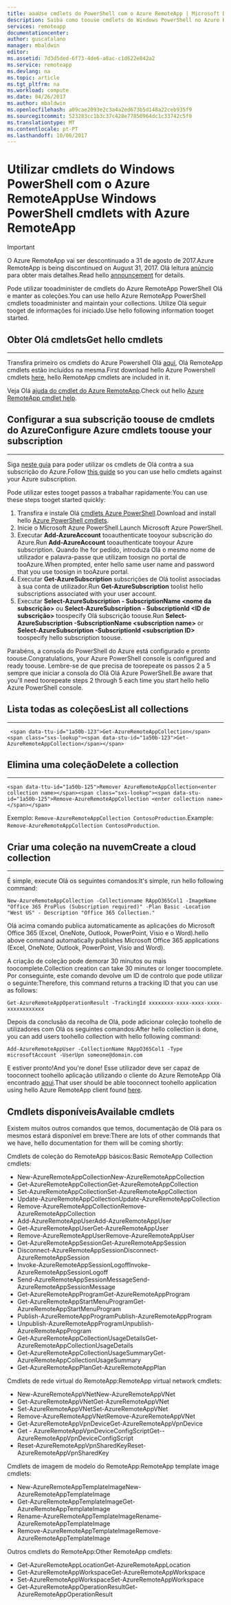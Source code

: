 ```yaml
---
title: aaaUse cmdlets do PowerShell com o Azure RemoteApp | Microsoft Docs
description: Saiba como toouse cmdlets do Windows PowerShell no Azure RemoteApp.
services: remoteapp
documentationcenter: 
author: guscatalano
manager: mbaldwin
editor: 
ms.assetid: 7d3d5ded-6f73-4de6-a8ac-c1d622e842a2
ms.service: remoteapp
ms.devlang: na
ms.topic: article
ms.tgt_pltfrm: na
ms.workload: compute
ms.date: 04/26/2017
ms.author: mbaldwin
ms.openlocfilehash: a09cae2093e2c3a4a2ed673b5d148a22ceb935f9
ms.sourcegitcommit: 523283cc1b3c37c428e77850964dc1c33742c5f0
ms.translationtype: MT
ms.contentlocale: pt-PT
ms.lasthandoff: 10/06/2017
---
```

# <a name="use-windows-powershell-cmdlets-with-azure-remoteapp"></a><span data-ttu-id="1a50b-103">Utilizar cmdlets do Windows PowerShell com o Azure RemoteApp</span><span class="sxs-lookup"><span data-stu-id="1a50b-103">Use Windows PowerShell cmdlets with Azure RemoteApp</span></span>
> [!IMPORTANT]
> <span data-ttu-id="1a50b-104">O Azure RemoteApp vai ser descontinuado a 31 de agosto de 2017.</span><span class="sxs-lookup"><span data-stu-id="1a50b-104">Azure RemoteApp is being discontinued on August 31, 2017.</span></span> <span data-ttu-id="1a50b-105">Olá leitura [anúncio](https://go.microsoft.com/fwlink/?linkid=821148) para obter mais detalhes.</span><span class="sxs-lookup"><span data-stu-id="1a50b-105">Read hello [announcement](https://go.microsoft.com/fwlink/?linkid=821148) for details.</span></span>
> 
> 

 <span data-ttu-id="1a50b-106">Pode utilizar tooadminister de cmdlets do Azure RemoteApp PowerShell Olá e manter as coleções.</span><span class="sxs-lookup"><span data-stu-id="1a50b-106">You can use hello Azure RemoteApp PowerShell cmdlets tooadminister and maintain your collections.</span></span> <span data-ttu-id="1a50b-107">Utilize Olá seguir tooget de informações foi iniciado.</span><span class="sxs-lookup"><span data-stu-id="1a50b-107">Use hello following information tooget started.</span></span>

## <a name="get-hello-cmdlets"></a><span data-ttu-id="1a50b-108">Obter Olá cmdlets</span><span class="sxs-lookup"><span data-stu-id="1a50b-108">Get hello cmdlets</span></span>
- - -
<span data-ttu-id="1a50b-109">Transfira primeiro os cmdlets do Azure Powershell Olá [aqui](http://go.microsoft.com/?linkid=9811175), Olá RemoteApp cmdlets estão incluídos na mesma.</span><span class="sxs-lookup"><span data-stu-id="1a50b-109">First download hello Azure Powershell cmdlets [here](http://go.microsoft.com/?linkid=9811175), hello RemoteApp cmdlets are included in it.</span></span> 

<span data-ttu-id="1a50b-110">Veja Olá [ajuda do cmdlet do Azure RemoteApp](/powershell/module/azure?view=azuresmps-3.7.0).</span><span class="sxs-lookup"><span data-stu-id="1a50b-110">Check out hello [Azure RemoteApp cmdlet help](/powershell/module/azure?view=azuresmps-3.7.0).</span></span>

## <a name="configure-azure-cmdlets-toouse-your-subscription"></a><span data-ttu-id="1a50b-111">Configurar a sua subscrição toouse de cmdlets do Azure</span><span class="sxs-lookup"><span data-stu-id="1a50b-111">Configure Azure cmdlets toouse your subscription</span></span>
- - -
<span data-ttu-id="1a50b-112">Siga [neste guia](/powershell/azure/overview) para poder utilizar os cmdlets de Olá contra a sua subscrição do Azure.</span><span class="sxs-lookup"><span data-stu-id="1a50b-112">Follow [this guide](/powershell/azure/overview) so you can use hello cmdlets against your Azure subscription.</span></span>

<span data-ttu-id="1a50b-113">Pode utilizar estes tooget passos a trabalhar rapidamente:</span><span class="sxs-lookup"><span data-stu-id="1a50b-113">You can use these steps tooget started quickly:</span></span>

1. <span data-ttu-id="1a50b-114">Transfira e instale Olá [cmdlets Azure PowerShell](http://go.microsoft.com/?linkid=9811175).</span><span class="sxs-lookup"><span data-stu-id="1a50b-114">Download and install hello [Azure PowerShell cmdlets](http://go.microsoft.com/?linkid=9811175).</span></span>
2. <span data-ttu-id="1a50b-115">Inicie o Microsoft Azure PowerShell.</span><span class="sxs-lookup"><span data-stu-id="1a50b-115">Launch Microsoft Azure PowerShell.</span></span>
3. <span data-ttu-id="1a50b-116">Executar **Add-AzureAccount** tooauthenticate tooyour subscrição do Azure.</span><span class="sxs-lookup"><span data-stu-id="1a50b-116">Run **Add-AzureAccount** tooauthenticate tooyour Azure subscription.</span></span> <span data-ttu-id="1a50b-117">Quando lhe for pedido, introduza Olá o mesmo nome de utilizador e palavra-passe que utilizam toosign no portal de tooAzure.</span><span class="sxs-lookup"><span data-stu-id="1a50b-117">When prompted, enter hello same user name and password that you use toosign in tooAzure portal.</span></span>  
4. <span data-ttu-id="1a50b-118">Executar **Get-AzureSubscription** subscrições de Olá toolist associadas à sua conta de utilizador.</span><span class="sxs-lookup"><span data-stu-id="1a50b-118">Run **Get-AzureSubscription** toolist hello subscriptions associated with your user account.</span></span> 
5. <span data-ttu-id="1a50b-119">Executar **Select-AzureSubscription - SubscriptionName &lt;nome da subscrição&gt;**  ou **Select-AzureSubscription - SubscriptionId &lt;ID de subscrição&gt;**  toospecify Olá subscrição toouse.</span><span class="sxs-lookup"><span data-stu-id="1a50b-119">Run **Select-AzureSubscription -SubscriptionName &lt;subscription name&gt;** or **Select-AzureSubscription -SubscriptionId &lt;subscription ID&gt;** toospecify hello subscription toouse.</span></span>

<span data-ttu-id="1a50b-120">Parabéns, a consola do PowerShell do Azure está configurado e pronto toouse.</span><span class="sxs-lookup"><span data-stu-id="1a50b-120">Congratulations, your Azure PowerShell console is configured and ready toouse.</span></span> <span data-ttu-id="1a50b-121">Lembre-se de que precisa de toorepeate os passos 2 a 5 sempre que iniciar a consola do Olá Olá Azure PowerShell.</span><span class="sxs-lookup"><span data-stu-id="1a50b-121">Be aware that you'll need toorepeate steps 2 through 5 each time you start hello hello Azure PowerShell console.</span></span>  


## <a name="list-all-collections"></a><span data-ttu-id="1a50b-122">Lista todas as coleções</span><span class="sxs-lookup"><span data-stu-id="1a50b-122">List all collections</span></span>
- - -
     <span data-ttu-id="1a50b-123">Get-AzureRemoteAppCollection</span><span class="sxs-lookup"><span data-stu-id="1a50b-123">Get-AzureRemoteAppCollection</span></span>

## <a name="delete-a-collection"></a><span data-ttu-id="1a50b-124">Elimina uma coleção</span><span class="sxs-lookup"><span data-stu-id="1a50b-124">Delete a collection</span></span>
- - -
    <span data-ttu-id="1a50b-125">Remover AzureRemoteAppCollection<enter collection name></span><span class="sxs-lookup"><span data-stu-id="1a50b-125">Remove-AzureRemoteAppCollection <enter collection name></span></span>

<span data-ttu-id="1a50b-126">Exemplo: `Remove-AzureRemoteAppCollection ContosoProduction`.</span><span class="sxs-lookup"><span data-stu-id="1a50b-126">Example:  `Remove-AzureRemoteAppCollection ContosoProduction`.</span></span>

## <a name="create-a-cloud-collection"></a><span data-ttu-id="1a50b-127">Criar uma coleção na nuvem</span><span class="sxs-lookup"><span data-stu-id="1a50b-127">Create a cloud collection</span></span>
- - -
<span data-ttu-id="1a50b-128">É simple, execute Olá os seguintes comandos:</span><span class="sxs-lookup"><span data-stu-id="1a50b-128">It's simple, run hello following command:</span></span>

    New-AzureRemoteAppCollection -Collectionname RAppO365Col1 -ImageName "Office 365 ProPlus (Subscription required)" -Plan Basic -Location "West US" - Description "Office 365 Collection."

<span data-ttu-id="1a50b-129">Olá acima comando publica automaticamente as aplicações do Microsoft Office 365 (Excel, OneNote, Outlook, PowerPoint, Visio e o Word).</span><span class="sxs-lookup"><span data-stu-id="1a50b-129">hello above command automatically publishes Microsoft Office 365 applications (Excel, OneNote, Outlook, PowerPoint, Visio and Word).</span></span>

<span data-ttu-id="1a50b-130">A criação de coleção pode demorar 30 minutos ou mais toocomplete.</span><span class="sxs-lookup"><span data-stu-id="1a50b-130">Collection creation can take 30 minutes or longer toocomplete.</span></span> <span data-ttu-id="1a50b-131">Por conseguinte, este comando devolve um ID de controlo que pode utilizar o seguinte:</span><span class="sxs-lookup"><span data-stu-id="1a50b-131">Therefore, this command returns a tracking ID that you can use as follows:</span></span>

    Get-AzureRemoteAppOperationResult -TrackingId xxxxxxxx-xxxx-xxxx-xxxx-xxxxxxxxxxxx

<span data-ttu-id="1a50b-132">Depois da conclusão da recolha de Olá, pode adicionar coleção toohello de utilizadores com Olá os seguintes comandos:</span><span class="sxs-lookup"><span data-stu-id="1a50b-132">After hello collection is done, you can add users toohello collection with hello following command:</span></span>

    Add-AzureRemoteAppUser -CollectionName RAppO365Col1 -Type microsoftAccount -UserUpn someone@domain.com

<span data-ttu-id="1a50b-133">E estiver pronto!</span><span class="sxs-lookup"><span data-stu-id="1a50b-133">And you're done!</span></span> <span data-ttu-id="1a50b-134">Esse utilizador deve ser capaz de tooconnect toohello aplicação utilizando o cliente do Azure RemoteApp Olá encontrado [aqui](https://www.remoteapp.windowsazure.com/).</span><span class="sxs-lookup"><span data-stu-id="1a50b-134">That user should be able tooconnect toohello application using hello Azure RemoteApp client found [here](https://www.remoteapp.windowsazure.com/).</span></span>

## <a name="available-cmdlets"></a><span data-ttu-id="1a50b-135">Cmdlets disponíveis</span><span class="sxs-lookup"><span data-stu-id="1a50b-135">Available cmdlets</span></span>
<span data-ttu-id="1a50b-136">Existem muitos outros comandos que temos, documentação de Olá para os mesmos estará disponível em breve:</span><span class="sxs-lookup"><span data-stu-id="1a50b-136">There are lots of other commands that we have, hello documentation for them will be coming shortly:</span></span>

<span data-ttu-id="1a50b-137">Cmdlets de coleção do RemoteApp básicos:</span><span class="sxs-lookup"><span data-stu-id="1a50b-137">Basic RemoteApp Collection cmdlets:</span></span> 

* <span data-ttu-id="1a50b-138">New-AzureRemoteAppCollection</span><span class="sxs-lookup"><span data-stu-id="1a50b-138">New-AzureRemoteAppCollection</span></span>
* <span data-ttu-id="1a50b-139">Get-AzureRemoteAppCollection</span><span class="sxs-lookup"><span data-stu-id="1a50b-139">Get-AzureRemoteAppCollection</span></span>
* <span data-ttu-id="1a50b-140">Set-AzureRemoteAppCollection</span><span class="sxs-lookup"><span data-stu-id="1a50b-140">Set-AzureRemoteAppCollection</span></span>
* <span data-ttu-id="1a50b-141">Update-AzureRemoteAppCollection</span><span class="sxs-lookup"><span data-stu-id="1a50b-141">Update-AzureRemoteAppCollection</span></span>
* <span data-ttu-id="1a50b-142">Remove-AzureRemoteAppCollection</span><span class="sxs-lookup"><span data-stu-id="1a50b-142">Remove-AzureRemoteAppCollection</span></span>
* <span data-ttu-id="1a50b-143">Add-AzureRemoteAppUser</span><span class="sxs-lookup"><span data-stu-id="1a50b-143">Add-AzureRemoteAppUser</span></span>
* <span data-ttu-id="1a50b-144">Get-AzureRemoteAppUser</span><span class="sxs-lookup"><span data-stu-id="1a50b-144">Get-AzureRemoteAppUser</span></span>
* <span data-ttu-id="1a50b-145">Remove-AzureRemoteAppUser</span><span class="sxs-lookup"><span data-stu-id="1a50b-145">Remove-AzureRemoteAppUser</span></span>
* <span data-ttu-id="1a50b-146">Get-AzureRemoteAppSession</span><span class="sxs-lookup"><span data-stu-id="1a50b-146">Get-AzureRemoteAppSession</span></span>
* <span data-ttu-id="1a50b-147">Disconnect-AzureRemoteAppSession</span><span class="sxs-lookup"><span data-stu-id="1a50b-147">Disconnect-AzureRemoteAppSession</span></span>
* <span data-ttu-id="1a50b-148">Invoke-AzureRemoteAppSessionLogoff</span><span class="sxs-lookup"><span data-stu-id="1a50b-148">Invoke-AzureRemoteAppSessionLogoff</span></span>
* <span data-ttu-id="1a50b-149">Send-AzureRemoteAppSessionMessage</span><span class="sxs-lookup"><span data-stu-id="1a50b-149">Send-AzureRemoteAppSessionMessage</span></span>
* <span data-ttu-id="1a50b-150">Get-AzureRemoteAppProgram</span><span class="sxs-lookup"><span data-stu-id="1a50b-150">Get-AzureRemoteAppProgram</span></span>
* <span data-ttu-id="1a50b-151">Get-AzureRemoteAppStartMenuProgram</span><span class="sxs-lookup"><span data-stu-id="1a50b-151">Get-AzureRemoteAppStartMenuProgram</span></span>
* <span data-ttu-id="1a50b-152">Publish-AzureRemoteAppProgram</span><span class="sxs-lookup"><span data-stu-id="1a50b-152">Publish-AzureRemoteAppProgram</span></span>
* <span data-ttu-id="1a50b-153">Unpublish-AzureRemoteAppProgram</span><span class="sxs-lookup"><span data-stu-id="1a50b-153">Unpublish-AzureRemoteAppProgram</span></span>
* <span data-ttu-id="1a50b-154">Get-AzureRemoteAppCollectionUsageDetails</span><span class="sxs-lookup"><span data-stu-id="1a50b-154">Get-AzureRemoteAppCollectionUsageDetails</span></span>
* <span data-ttu-id="1a50b-155">Get-AzureRemoteAppCollectionUsageSummary</span><span class="sxs-lookup"><span data-stu-id="1a50b-155">Get-AzureRemoteAppCollectionUsageSummary</span></span>
* <span data-ttu-id="1a50b-156">Get-AzureRemoteAppPlan</span><span class="sxs-lookup"><span data-stu-id="1a50b-156">Get-AzureRemoteAppPlan</span></span>

<span data-ttu-id="1a50b-157">Cmdlets de rede virtual do RemoteApp:</span><span class="sxs-lookup"><span data-stu-id="1a50b-157">RemoteApp virtual network cmdlets:</span></span>

* <span data-ttu-id="1a50b-158">New-AzureRemoteAppVNet</span><span class="sxs-lookup"><span data-stu-id="1a50b-158">New-AzureRemoteAppVNet</span></span>
* <span data-ttu-id="1a50b-159">Get-AzureRemoteAppVNet</span><span class="sxs-lookup"><span data-stu-id="1a50b-159">Get-AzureRemoteAppVNet</span></span>
* <span data-ttu-id="1a50b-160">Set-AzureRemoteAppVNet</span><span class="sxs-lookup"><span data-stu-id="1a50b-160">Set-AzureRemoteAppVNet</span></span>
* <span data-ttu-id="1a50b-161">Remove-AzureRemoteAppVNet</span><span class="sxs-lookup"><span data-stu-id="1a50b-161">Remove-AzureRemoteAppVNet</span></span>
* <span data-ttu-id="1a50b-162">Get-AzureRemoteAppVpnDevice</span><span class="sxs-lookup"><span data-stu-id="1a50b-162">Get-AzureRemoteAppVpnDevice</span></span>
* <span data-ttu-id="1a50b-163">Get - AzureRemoteAppVpnDeviceConfigScript</span><span class="sxs-lookup"><span data-stu-id="1a50b-163">Get-- AzureRemoteAppVpnDeviceConfigScript</span></span>
* <span data-ttu-id="1a50b-164">Reset-AzureRemoteAppVpnSharedKey</span><span class="sxs-lookup"><span data-stu-id="1a50b-164">Reset-AzureRemoteAppVpnSharedKey</span></span>

<span data-ttu-id="1a50b-165">Cmdlets de imagem de modelo do RemoteApp:</span><span class="sxs-lookup"><span data-stu-id="1a50b-165">RemoteApp template image cmdlets:</span></span>

* <span data-ttu-id="1a50b-166">New-AzureRemoteAppTemplateImage</span><span class="sxs-lookup"><span data-stu-id="1a50b-166">New-AzureRemoteAppTemplateImage</span></span>
* <span data-ttu-id="1a50b-167">Get-AzureRemoteAppTemplateImage</span><span class="sxs-lookup"><span data-stu-id="1a50b-167">Get-AzureRemoteAppTemplateImage</span></span>
* <span data-ttu-id="1a50b-168">Rename-AzureRemoteAppTemplateImage</span><span class="sxs-lookup"><span data-stu-id="1a50b-168">Rename-AzureRemoteAppTemplateImage</span></span>
* <span data-ttu-id="1a50b-169">Remove-AzureRemoteAppTemplateImage</span><span class="sxs-lookup"><span data-stu-id="1a50b-169">Remove-AzureRemoteAppTemplateImage</span></span>

<span data-ttu-id="1a50b-170">Outros cmdlets do RemoteApp:</span><span class="sxs-lookup"><span data-stu-id="1a50b-170">Other RemoteApp cmdlets:</span></span>

* <span data-ttu-id="1a50b-171">Get-AzureRemoteAppLocation</span><span class="sxs-lookup"><span data-stu-id="1a50b-171">Get-AzureRemoteAppLocation</span></span>
* <span data-ttu-id="1a50b-172">Get-AzureRemoteAppWorkspace</span><span class="sxs-lookup"><span data-stu-id="1a50b-172">Get-AzureRemoteAppWorkspace</span></span>
* <span data-ttu-id="1a50b-173">Set-AzureRemoteAppWorkspace</span><span class="sxs-lookup"><span data-stu-id="1a50b-173">Set-AzureRemoteAppWorkspace</span></span>
* <span data-ttu-id="1a50b-174">Get-AzureRemoteAppOperationResult</span><span class="sxs-lookup"><span data-stu-id="1a50b-174">Get-AzureRemoteAppOperationResult</span></span>

